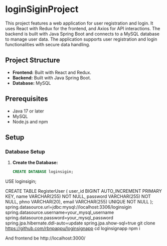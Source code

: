 # loginSiginProject

This project features a web application for user registration and login. It uses React with Redux for the frontend, and Axios for API interactions. The backend is built with Java Spring Boot and connects to a MySQL database to manage user data. The application supports user registration and login functionalities with secure data handling.

## Project Structure

- **Frontend:** Built with React and Redux.
- **Backend:** Built with Java Spring Boot.
- **Database:** MySQL

## Prerequisites

- Java 17 or later
- MySQL
- Node.js and npm

## Setup

### Database Setup

1. **Create the Database:**

   ```sql
   CREATE DATABASE loginsigin;
USE loginsigin;

CREATE TABLE RegisterUser (
    user_id BIGINT AUTO_INCREMENT PRIMARY KEY,
    name VARCHAR(255) NOT NULL,
    password VARCHAR(255) NOT NULL,
    phno VARCHAR(20),
    email VARCHAR(255) UNIQUE NOT NULL
);
spring.datasource.url=jdbc:mysql://localhost:3306/loginsigin
spring.datasource.username=your_mysql_username
spring.datasource.password=your_mysql_password
spring.jpa.hibernate.ddl-auto=update
spring.jpa.show-sql=true
git clone https://github.com/rbnpappu/loginsignapp
cd loginsignapp
npm i 

And  frontend be http://localhost:3000/
